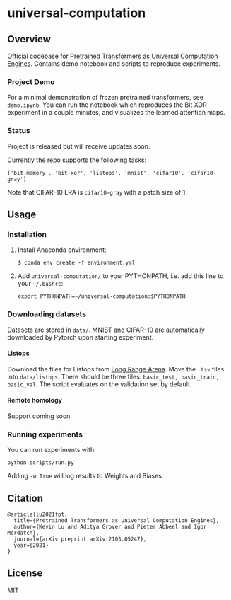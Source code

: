 # universal-computation

## Overview
Official codebase for [Pretrained Transformers as Universal Computation Engines](https://arxiv.org/abs/2103.05247).
Contains demo notebook and scripts to reproduce experiments.

### Project Demo

For a minimal demonstration of frozen pretrained transformers, see ```demo.ipynb```.
You can run the notebook which reproduces the Bit XOR experiment in a couple minutes, and visualizes the learned
attention maps.


### Status
Project is released but will receive updates soon.

Currently the repo supports the following tasks:
```
['bit-memory', 'bit-xor', 'listops', 'mnist', 'cifar10', 'cifar10-gray']
```

Note that CIFAR-10 LRA is ```cifar10-gray``` with a patch size of 1.

## Usage

### Installation

1. Install Anaconda environment:
    ```
    $ conda env create -f environment.yml
    ```

2. Add ```universal-computation/``` to your PYTHONPATH, i.e. add this line to your ```~/.bashrc```:
    ```
    export PYTHONPATH=~/universal-computation:$PYTHONPATH
    ```

### Downloading datasets

Datasets are stored in ```data/```.
MNIST and CIFAR-10 are automatically downloaded by Pytorch upon starting experiment.

#### Listops

Download the files for Listops from [Long Range Arena](https://github.com/google-research/long-range-arena).
Move the ```.tsv``` files into ```data/listops```.
There should be three files: ```basic_test, basic_train, basic_val```.
The script evaluates on the validation set by default.

#### Remote homology

Support coming soon.

### Running experiments

You can run experiments with:
```
python scripts/run.py
```

Adding ```-w True``` will log results to Weights and Biases.

## Citation

```
@article{lu2021fpt,
  title={Pretrained Transformers as Universal Computation Engines},
  author={Kevin Lu and Aditya Grover and Pieter Abbeel and Igor Mordatch},
  journal={arXiv preprint arXiv:2103.05247},
  year={2021}
}
```

## License

MIT
